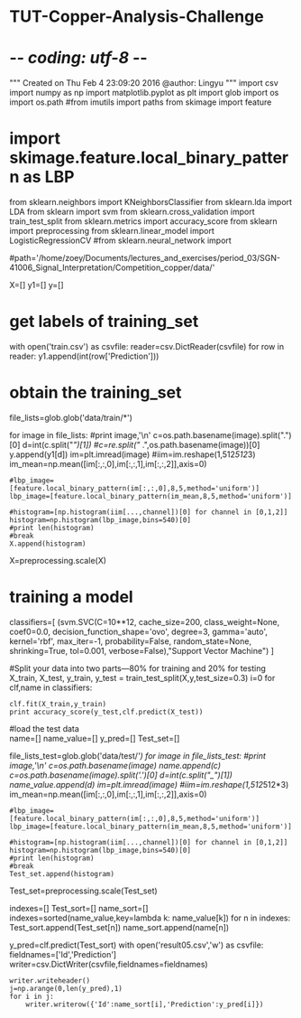 # TUT-Copper-Analysis-Challenge
# -*- coding: utf-8 -*-
"""
Created on Thu Feb  4 23:09:20 2016
@author: Lingyu
"""
import csv
import numpy as np
import matplotlib.pyplot as plt
import glob
import os
import os.path
#from imutils import paths
from skimage import feature
# import skimage.feature.local_binary_pattern as LBP
from sklearn.neighbors import KNeighborsClassifier
from sklearn.lda import LDA
from sklearn import svm
from sklearn.cross_validation import train_test_split
from sklearn.metrics import accuracy_score
from sklearn import preprocessing
from sklearn.linear_model import LogisticRegressionCV
#from sklearn.neural_network import 

#path='/home/zoey/Documents/lectures_and_exercises/period_03/SGN-41006_Signal_Interpretation/Competition_copper/data/'

X=[]
y1=[]
y=[]

# get labels of training_set
with open('train.csv') as csvfile:
    reader=csv.DictReader(csvfile)
    for row in reader:
        y1.append(int(row['Prediction']))

# obtain the training_set       
file_lists=glob.glob('data/train/*')

for image in file_lists:
    #print image,'\n'
    c=os.path.basename(image).split(".")[0]
    d=int(c.split("_")[1])
    #c=re.split("_ .",os.path.basename(image))[0]
    y.append(y1[d])
    im=plt.imread(image)
    #iim=im.reshape(1,512*512*3)
    im_mean=np.mean([im[:,:,0],im[:,:,1],im[:,:,2]],axis=0)
   
    #lbp_image=[feature.local_binary_pattern(im[:,:,0],8,5,method='uniform')]
    lbp_image=[feature.local_binary_pattern(im_mean,8,5,method='uniform')]
  
    #histogram=[np.histogram(iim[...,channel])[0] for channel in [0,1,2]]
    histogram=np.histogram(lbp_image,bins=540)[0] 
    #print len(histogram)
    #break
    X.append(histogram)
X=preprocessing.scale(X)    
# training a model
classifiers=[
           (svm.SVC(C=10**12, cache_size=200, class_weight=None, coef0=0.0,
    decision_function_shape='ovo', degree=3, gamma='auto', kernel='rbf',
    max_iter=-1, probability=False, random_state=None, shrinking=True,
    tol=0.001, verbose=False),"Support Vector Machine")
             ]

#Split your data into two parts—80% for training and 20% for testing
X_train, X_test, y_train, y_test = train_test_split(X,y,test_size=0.3)
i=0
for clf,name in classifiers:
    
    clf.fit(X_train,y_train)
    print accuracy_score(y_test,clf.predict(X_test))


#load the test data  
name=[]
name_value=[]
y_pred=[]
Test_set=[]

file_lists_test=glob.glob('data/test/*') 
for image in file_lists_test:
    #print image,'\n'
    c=os.path.basename(image)
    name.append(c)
    c=os.path.basename(image).split('.')[0]
    d=int(c.split("_")[1])
    name_value.append(d)
    im=plt.imread(image)
    #iim=im.reshape(1,512*512*3)
    im_mean=np.mean([im[:,:,0],im[:,:,1],im[:,:,2]],axis=0)
   
    #lbp_image=[feature.local_binary_pattern(im[:,:,0],8,5,method='uniform')]
    lbp_image=[feature.local_binary_pattern(im_mean,8,5,method='uniform')]
  
    #histogram=[np.histogram(iim[...,channel])[0] for channel in [0,1,2]]
    histogram=np.histogram(lbp_image,bins=540)[0] 
    #print len(histogram)
    #break
    Test_set.append(histogram)
Test_set=preprocessing.scale(Test_set)

indexes=[]
Test_sort=[]
name_sort=[]
indexes=sorted(name_value,key=lambda k: name_value[k])
for n in indexes:
    Test_sort.append(Test_set[n])
    name_sort.append(name[n])

y_pred=clf.predict(Test_sort)
with open('result05.csv','w') as csvfile:
    fieldnames=['Id','Prediction']
    writer=csv.DictWriter(csvfile,fieldnames=fieldnames)
    
    writer.writeheader()
    j=np.arange(0,len(y_pred),1)
    for i in j:
        writer.writerow({'Id':name_sort[i],'Prediction':y_pred[i]})
